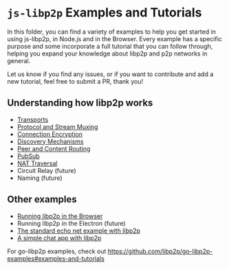 # `js-libp2p` Examples and Tutorials

In this folder, you can find a variety of examples to help you get started in using js-libp2p, in Node.js and in the Browser. Every example has a specific purpose and some incorporate a full tutorial that you can follow through, helping you expand your knowledge about libp2p and p2p networks in general.

Let us know if you find any issues, or if you want to contribute and add a new tutorial, feel free to submit a PR, thank you!

## Understanding how libp2p works

- [Transports](./01-transports)
- [Protocol and Stream Muxing](./05-muxing)
- [Connection Encryption](./04-connection-encryption)
- [Discovery Mechanisms](./07-discovery-mechanisms)
- [Peer and Content Routing](./02-routings)
- [PubSub](./06-pubsub)
- [NAT Traversal](./nat-traversal)
- Circuit Relay (future)
- Naming (future)

## Other examples

- [Running libp2p in the Browser](./09-browser-vite)
- Running libp2p in the Electron (future)
- [The standard echo net example with libp2p](./12-echo)
- [A simple chat app with libp2p](./13-chat)

For go-libp2p examples, check out https://github.com/libp2p/go-libp2p-examples#examples-and-tutorials
